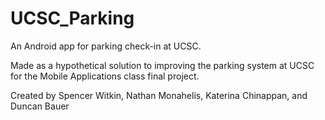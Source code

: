 # UCSC_Parking


An Android app for parking check-in at UCSC.

Made as a hypothetical solution to improving the parking system at UCSC for the Mobile Applications class final project.

Created by Spencer Witkin, Nathan Monahelis, Katerina Chinappan, and Duncan Bauer

